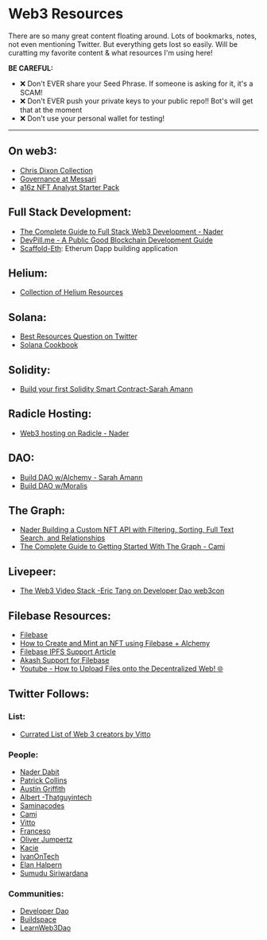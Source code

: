 # Web3 Resources

There are so many great content floating around. Lots of bookmarks, notes, not even mentioning Twitter. But everything gets lost so easily. 
Will be curatting my favorite content & what resources I'm using here! 

**BE CAREFUL:**
- ❌  Don't EVER share your Seed Phrase. If someone is asking for it, it's a SCAM!
- ❌  Don't EVER push your private keys to your public repo!! Bot's will get that at the moment
- ❌  Don't use your personal wallet for testing!

---

## On web3:
- [Chris Dixon Collection](https://twitter.com/cdixon/status/1505230965802741765)
- [Governance at Messari](https://messari.io/governor/proposal-tracker)
- [a16z NFT Analyst Starter Pack](https://twitter.com/DarenMatsuoka/status/1504951367428816897)

## Full Stack Development:
- [The Complete Guide to Full Stack Web3 Development - Nader](https://dev.to/dabit3/the-complete-guide-to-full-stack-web3-development-4g74)
- [DevPill.me - A Public Good Blockchain Development Guide](https://twitter.com/DCbuild3r/status/1500566649530990595) 
- [Scaffold-Eth](https://github.com/scaffold-eth/scaffold-eth#-scaffold-eth): Etherum Dapp building application 

## Helium:
- [Collection of Helium Resources](https://github.com/edakturk14/web3-resources/blob/main/helium.md)

## Solana:
- [Best Resources Question on Twitter](https://twitter.com/solana_devs/status/1504071524260749312)
- [Solana Cookbook](https://solanacookbook.com/#contributing)

## Solidity:
- [Build your first Solidity Smart Contract-Sarah Amann ](https://www.youtube.com/watch?v=ToW-ww5NgfY&ab_channel=SarahAmann)

## Radicle Hosting:
- [Web3 hosting on Radicle - Nader](https://www.youtube.com/watch?v=MhoRiH2podI&ab_channel=NaderDabit)

## DAO:
- [Build DAO w/Alchemy - Sarah Amann](https://www.youtube.com/watch?v=BK5ypcAFA8A&t=327s&ab_channel=SarahAmann)
- [Build DAO w/Moralis](https://www.youtube.com/watch?v=S-yBqLWEtGw&ab_channel=MoralisWeb3)

## The Graph:
- [Nader Building a Custom NFT API with Filtering, Sorting, Full Text Search, and Relationships](https://www.youtube.com/watch?v=VRK17Ai33Dw&ab_channel=NaderDabit)
- [The Complete Guide to Getting Started With The Graph - Cami](https://camiinthisthang.hashnode.dev/the-complete-guide-to-getting-started-with-the-graph)

## Livepeer:
- [The Web3 Video Stack -Eric Tang on Developer Dao web3con](https://www.youtube.com/watch?v=_gNQRlLhfzQ&ab_channel=DeveloperDAO)

## Filebase Resources:
- [Filebase](https://filebase.com/)
- [How to Create and Mint an NFT using Filebase + Alchemy](https://docs.filebase.com/knowledge-base/web3-resources/nfts/how-to-create-and-mint-an-nft-using-filebase-+-alchemy)
- [Filebase IPFS Support Article](https://filebase.com/blog/introducing-support-for-ipfs-backed-by-decentralized-storage/)
- [Akash Support for Filebase](https://akash.network/blog/akash-and-filebase-replace-s3-with-multi-cloud-dweb-providers)
- [Youtube - How to Upload Files onto the Decentralized Web! 🌐](https://www.youtube.com/watch?v=UKdZLMnKuaU&ab_channel=CodewithAniaKub%C3%B3w)

## Twitter Follows:
### List:
- [Currated List of Web 3 creators by Vitto](https://twitter.com/VittoStack/status/1501515926621106178)

### People:
- [Nader Dabit](https://twitter.com/dabit3)
- [Patrick Collins](https://twitter.com/PatrickAlphaC)
- [Austin Griffith](https://twitter.com/austingriffith)
- [Albert -Thatguyintech](https://twitter.com/thatguyintech)
- [Saminacodes](https://twitter.com/saminacodes)
- [Cami](https://twitter.com/camiinthisthang)
- [Vitto](https://twitter.com/VittoStack)
- [Franceso](https://twitter.com/FrancescoCiull4)
- [Oliver Jumpertz](https://twitter.com/oliverjumpertz)
- [Kacie](https://twitter.com/Haezurath)
- [IvanOnTech](https://twitter.com/IvanOnTech)
- [Elan Halpern](https://twitter.com/0xElan)
- [Sumudu Siriwardana](https://twitter.com/sumusiriwardana)

### Communities:
- [Developer Dao](https://twitter.com/developer_dao)
- [Buildspace](https://twitter.com/_buildspace)
- [LearnWeb3Dao](https://twitter.com/LearnWeb3DAO)


